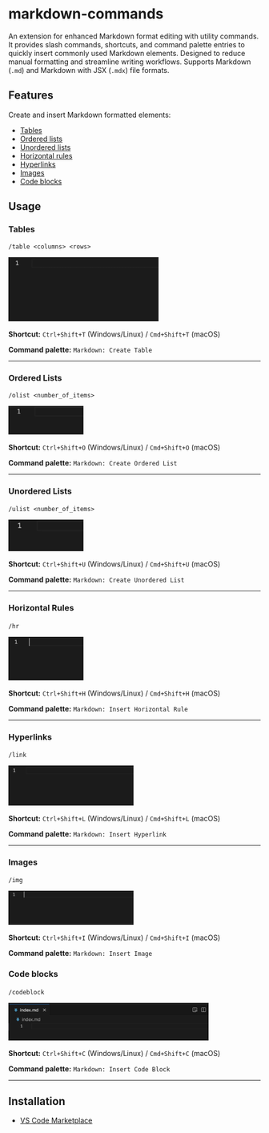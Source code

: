 # markdown-commands

An extension for enhanced Markdown format editing with utility commands. It provides slash commands, shortcuts, and command palette entries to quickly insert commonly used Markdown elements. Designed to reduce manual formatting and streamline writing workflows. Supports Markdown (`.md`) and Markdown with JSX (`.mdx`) file formats.

## Features

Create and insert Markdown formatted elements:

- [Tables](#tables)
- [Ordered lists](#ordered-lists)
- [Unordered lists](#unordered-lists)
- [Horizontal rules](#horizontal-rules)
- [Hyperlinks](#hyperlinks)
- [Images](#images)
- [Code blocks](#code-blocks)

## Usage

### Tables

```
/table <columns> <rows>
```

<img src="./assets/gifs/table.gif" width="300px" />

<br />

**Shortcut:** `Ctrl+Shift+T` (Windows/Linux) / `Cmd+Shift+T` (macOS)

**Command palette:** `Markdown: Create Table`

---

### Ordered Lists

```
/olist <number_of_items>
```

<img src="./assets/gifs/ordered-list.gif" width="150px" />

<br />

**Shortcut:** `Ctrl+Shift+O` (Windows/Linux) / `Cmd+Shift+O` (macOS)

**Command palette:** `Markdown: Create Ordered List`

---

### Unordered Lists

```
/ulist <number_of_items>
```

<img src="./assets/gifs/unordered-list.gif" width="150px" />

<br />

**Shortcut:** `Ctrl+Shift+U` (Windows/Linux) / `Cmd+Shift+U` (macOS)

**Command palette:** `Markdown: Create Unordered List`

---

### Horizontal Rules

 `/hr`

<img src="./assets/gifs/horizontal-rule.gif" width="150px" />

<br />

**Shortcut:** `Ctrl+Shift+H` (Windows/Linux) / `Cmd+Shift+H` (macOS)

**Command palette:** `Markdown: Insert Horizontal Rule`

---

### Hyperlinks

 `/link`

<img src="./assets/gifs/hyperlink.gif" width="250px" />

<br />

**Shortcut:** `Ctrl+Shift+L` (Windows/Linux) / `Cmd+Shift+L` (macOS)

**Command palette:** `Markdown: Insert Hyperlink`

---

### Images

 `/img`

<img src="./assets/gifs/image.gif" width="250px" />

<br />

**Shortcut:** `Ctrl+Shift+I` (Windows/Linux) / `Cmd+Shift+I` (macOS)

**Command palette:** `Markdown: Insert Image`

### Code blocks

 `/codeblock`

 <img src="./assets/gifs/code-block.gif" width="400px" />

<br />

**Shortcut:** `Ctrl+Shift+C` (Windows/Linux) / `Cmd+Shift+C` (macOS)

**Command palette:** `Markdown: Insert Code Block`

---

## Installation

- [VS Code Marketplace](https://marketplace.visualstudio.com/items?itemName=jurajstefanic.md-commands)
